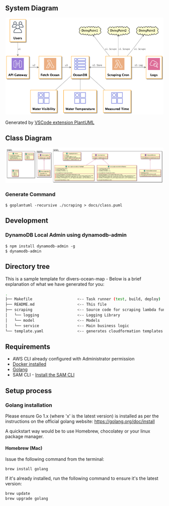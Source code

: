## System Diagram

![System Diagram](./out/docs/system_diagram/system_diagram.png)

Generated by [VSCode extension PlantUML](https://marketplace.visualstudio.com/items?itemName=jebbs.plantuml)

## Class Diagram

![Class Diagram](./out/docs/class/class.png)

### Generate Command

```
$ goplantuml -recursive ./scraping > docs/class.puml
```

## Development

### DynamoDB Local Admin using dynamodb-admin

``` console
$ npm install dynamodb-admin -g
$ dynamodb-admin
```


## Directory tree

This is a sample template for divers-ocean-map - Below is a brief explanation of what we have generated for you:

```bash
.
├── Makefile                    <-- Task runner (test, build, deploy)
├── README.md                   <-- This file
├── scraping                    <-- Source code for scraping lambda function
│   └── logging                 <-- Logging Library
│   └── model                   <-- Models
│   └── service                 <-- Main business logic
└── template.yaml               <-- generates cloudformation templates
```

## Requirements

* AWS CLI already configured with Administrator permission
* [Docker installed](https://www.docker.com/community-edition)
* [Golang](https://golang.org)
* SAM CLI - [Install the SAM CLI](https://docs.aws.amazon.com/serverless-application-model/latest/developerguide/serverless-sam-cli-install.html)

## Setup process

### Golang installation

Please ensure Go 1.x (where 'x' is the latest version) is installed as per the instructions on the official golang website: https://golang.org/doc/install

A quickstart way would be to use Homebrew, chocolatey or your linux package manager.

#### Homebrew (Mac)

Issue the following command from the terminal:

```shell
brew install golang
```

If it's already installed, run the following command to ensure it's the latest version:

```shell
brew update
brew upgrade golang
```

